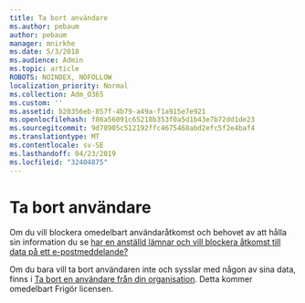 ```yaml
---
title: Ta bort användare
ms.author: pebaum
author: pebaum
manager: mnirkhe
ms.date: 5/3/2018
ms.audience: Admin
ms.topic: article
ROBOTS: NOINDEX, NOFOLLOW
localization_priority: Normal
ms.collection: Adm_O365
ms.custom: ''
ms.assetid: b20356eb-857f-4b79-a49a-f1a915e7e921
ms.openlocfilehash: f86a56091c65218b353f0a5d1b43e7b72dd1de23
ms.sourcegitcommit: 9d78905c512192ffc4675468abd2efc5f2e4baf4
ms.translationtype: MT
ms.contentlocale: sv-SE
ms.lasthandoff: 04/23/2019
ms.locfileid: "32404875"
---
```

# <a name="deleting-users"></a>Ta bort användare

Om du vill blockera omedelbart användaråtkomst och behovet av att hålla sin information du se [har en anställd lämnar och vill blockera åtkomst till data på ett e-postmeddelande?](https://support.office.com/client/ba665d35-f4af-4bd0-b52d-841df7454d4b)
  
Om du bara vill ta bort användaren inte och sysslar med någon av sina data, finns i [Ta bort en användare från din organisation](https://support.office.com/article/d5155593-3bac-4d8d-9d8b-f4513a81479e). Detta kommer omedelbart Frigör licensen.
  

